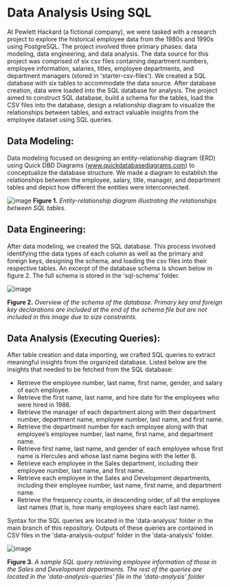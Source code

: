 # Data Analysis Using SQL
At Pewlett Hackard (a fictional company), we were tasked with a research project to explore the historical employee data from the 1980s and 1990s using PostgreSQL. The project involved three primary phases: data modeling, data engineering, and data analysis. The data source for this project was comprised of six csv files containing department numbers, employee information, salaries, titles, employee departments, and department managers (stored in 'starter-csv-files'). We created a SQL database with six tables to accommodate the data source. After database creation, data were loaded into the SQL database for analysis. The project aimed to construct SQL database, build a schema for the tables, load the CSV files into the database, design a relationship diagram to visualize the relationships between tables, and extract valuable insights from the employee dataset using SQL queries.

## Data Modeling: 
Data modeling focused on designing an entity-relationship diagram (ERD) using Quick DBD Diagrams (www.quickdatabasediagrams.com) to conceptualize the database structure. We made a diagram to establish the relationships between the employee, salary, title, manager, and department tables and depict how different the entities were interconnected.

![image](https://github.com/nicholaishaw/sql-challenge/assets/135463220/b09e3011-c7b1-4faa-84e8-36ee54d1461d)
**Figure 1.** *Entity-relationship diagram illustrating the relationships between SQL tables.*

## Data Engineering:
After data modeling, we created the SQL database. This process involved identifying tthe data types of each column as well as the primary and foreign keys, designing the schema, and loading the csv files into their respective tables. An excerpt of the database schema is shown below in figure 2. The full schema is stored in the 'sql-schema' folder.

![image](https://github.com/nicholaishaw/sql-challenge/assets/135463220/9deec272-4811-471f-b5d5-5ff2c2227fec)

**Figure 2.** *Overview of the schema of the database. Primary key and foreign key declarations are included at the end of the schema file but are not included in this image due to size constraints.*

## Data Analysis (Executing Queries):
After table creation and data importing, we crafted SQL queries to extract meaningful insights from the organized database. Listed below are the insights that needed to be fetched from the SQL database:

* Retrieve the employee number, last name, first name, gender, and salary of each employee.
* Retrieve the first name, last name, and hire date for the employees who were hired in 1986.
* Retrieve the manager of each department along with their department number, department name, employee number, last name, and first name.
* Retrieve the department number for each employee along with that employee’s employee number, last name, first name, and department name.
* Retrieve first name, last name, and gender of each employee whose first name is Hercules and whose last name begins with the letter B.
* Retrieve each employee in the Sales department, including their employee number, last name, and first name.
* Retrieve each employee in the Sales and Development departments, including their employee number, last name, first name, and department name.
* Retrieve the frequency counts, in descending order, of all the employee last names (that is, how many employees share each last name).

Syntax for the SQL queries are located in the 'data-analysis' folder in the main branch of this repository. Outputs of these queries are contained in CSV files in the 'data-analysis-output' folder in the 'data-analysis' folder.

![image](https://github.com/nicholaishaw/sql-challenge/assets/135463220/b551fb7b-310a-4364-aef1-17f47bd0fd86)

**Figure 3.** *A sample SQL query retrieving employee information of those in the Sales and Development departments. The rest of the queries are located in the 'data-analysis-queries' file in the 'data-analysis' folder*
